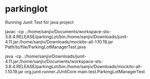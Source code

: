 # parkinglot


Running Junit Test for java project

javac -cp .:/home/sanjiv/Documents/workspace-sts-3.8.4.RELEASE/parkingLot/bin:/home/sanjiv/Downloads/junit-4.11.jar:/home/sanjiv/Downloads/mockito-all-1.10.19.jar Path/to/file/ParkingLotManagerTest.java

java -cp  .:/home/sanjiv/Downloads/junit-4.11.jar:/home/sanjiv/Documents/workspace-sts-3.8.4.RELEASE/parkingLot/bin:/home/sanjiv/Downloads/mockito-all-1.10.19.jar org.junit.runner.JUnitCore main.test.ParkingLotManagerTest
